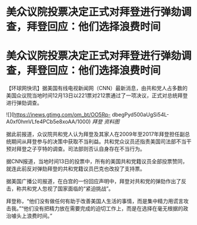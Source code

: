 # 美众议院投票决定正式对拜登进行弹劾调查，拜登回应：他们选择浪费时间

# 美众议院投票决定正式对拜登进行弹劾调查，拜登回应：他们选择浪费时间

【环球网快讯】据美国有线电视新闻网（CNN）最新消息，由共和党人占多数的美国众议院当地时间12月13日以221票对212票通过了一项决议，正式对总统拜登进行弹劾调查。

![](https://inews.gtimg.com/om_bt/OO5Rp-
dbegPyd500aUgSi54L-A0xf0hmVLfe4PCb5e8xoAA/1000) _拜登 资料图_

据此前报道，众议院共和党人认为拜登及其家人在2009年至2017年拜登担任副总统期间从拜登参与的决策中获取不当利益。共和党众议员还指责美国司法部不当干预对拜登之子亨特的调查。司法部则否认自身存在不当行为。

据CNN报道，当地时间13日的投票中，所有的美国共和党籍议员全部投票赞同，就连此前反对弹劾拜登的共和党籍议员巴克也改投了支持票。

据美国广播公司报道，在白宫的一份回应声明中，拜登对共和党的弹劾作出了反击，称共和党人忽视了国家面临的“紧迫挑战”。

拜登称，“他们没有做任何有助于改善美国人生活的事情，而是集中精力用谎言攻击我。”“他们没有把精力放在需要完成的迫切工作上，而是在选择在毫无根据的政治噱头上浪费时间。”

